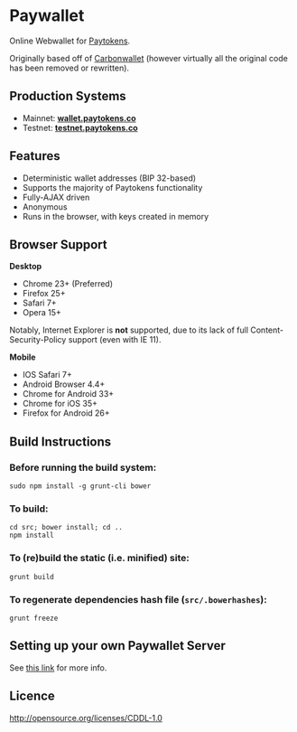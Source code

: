 Paywallet
================

Online Webwallet for [Paytokens](https://paytokens.co).

Originally based off of [Carbonwallet](http://www.carbonwallet.com) (however virtually all the original code has been removed or rewritten).


Production Systems
-------------------

* Mainnet: **[wallet.paytokens.co](https://wallet.paytokens.co/)**
* Testnet: **[testnet.paytokens.co](https://testnet.paytokens.co/)**


Features
----------

- Deterministic wallet addresses (BIP 32-based)
- Supports the majority of Paytokens functionality
- Fully-AJAX driven
- Anonymous
- Runs in the browser, with keys created in memory


Browser Support
-------------------

**Desktop**

- Chrome 23+ (Preferred)
- Firefox 25+
- Safari 7+
- Opera 15+

Notably, Internet Explorer is **not** supported, due to its lack of full Content-Security-Policy support (even with IE 11).

**Mobile**

- IOS Safari 7+
- Android Browser 4.4+
- Chrome for Android 33+
- Chrome for iOS 35+
- Firefox for Android 26+


Build Instructions
-------------------

### Before running the build system:
```
sudo npm install -g grunt-cli bower
```

### To build:
```
cd src; bower install; cd ..
npm install
```

### To (re)build the static (i.e. minified) site:
```
grunt build
```

### To regenerate dependencies hash file (```src/.bowerhashes```):
```
grunt freeze
```

Setting up your own Paywallet Server
-----------------------------------------

See [this link](https://github.com/paytokens/paytokens_build/blob/master/docs/SettingUpAFederatedNode.rst) for more info.


Licence
-------------------

http://opensource.org/licenses/CDDL-1.0
